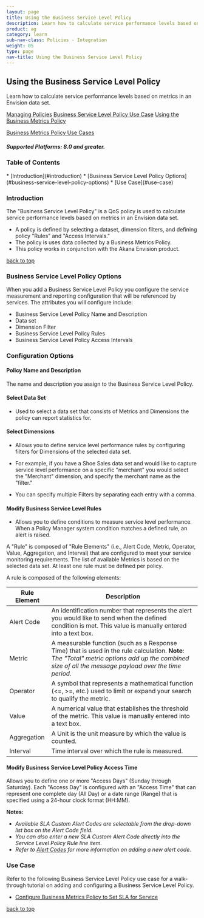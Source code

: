 ```yaml
---
layout: page
title: Using the Business Service Level Policy
description: Learn how to calculate service performance levels based on metrics in an Envision data set. 
product: ag
category: learn
sub-nav-class: Policies - Integration
weight: 05
type: page
nav-title: Using the Business Service Level Policy
---
```


## Using the Business Service Level Policy
Learn how to calculate service performance levels based on metrics in an Envision data set.

<p><a href="policy_management.htm" class="button secondary">Managing Policies</a>  <a href="bus_service_level_policy_use_case_config_bus_metrics_pol_to_set_SLA_for_service.html" class="button secondary">Business Service Level Policy Use Case</a>  <a href="using_the_business_metrics_policy.html" class="button secondary">Using the Business Metrics Policy</a></p>
<p><a href="policies_use_case_toc.html" class="button secondary">Business Metrics Policy Use Cases</a></p>

<h5 class="stamp">Supported Platforms: 8.0 and greater.</h5>

### Table of Contents
<div id="toc-marker"></div>
* [Introduction](#introduction)
* [Business Service Level Policy Options](#business-service-level-policy-options)
* [Use Case](#use-case)


### Introduction

The "Business Service Level Policy" is a QoS policy is used to calculate service performance levels based on metrics in an Envision data set.

* A policy is defined by selecting a dataset, dimension filters, and defining policy "Rules" and "Access Intervals."
* The policy is uses data collected by a Business Metrics Policy. 
* This policy works in conjunction with the Akana Envision product. 

<a href="#top">back to top</a>

### Business Service Level Policy Options

When you add a Business Service Level Policy you configure the service measurement and reporting configuration that will be referenced by services. The attributes you will configure include:

* Business Service Level Policy Name and Description
* Data set
* Dimension Filter
* Business Service Level Policy Rules
* Business Service Level Policy Access Intervals

### Configuration Options

#### Policy Name and Description

The name and description you assign to the Business Service Level Policy.

#### Select Data Set 

* Used to select a data set that consists of Metrics and Dimensions the policy can report statistics for. 

#### Select Dimensions

* Allows you to define service level performance rules by configuring filters for Dimensions of the selected data set. 

* For example, if you have a Shoe Sales data set and would like to capture service level performance on a specific "merchant" you would select the "Merchant" dimension, and specify the merchant name as the "filter." 
* You can specify multiple Filters by separating each entry with a comma.

#### Modify Business Service Level Rules

* Allows you to define conditions to measure service level performance. When a Policy Manager system condition matches a defined rule, an alert is raised.

A "Rule" is composed of "Rule Elements" (i.e., Alert Code, Metric, Operator, Value, Aggregation, and Interval) that are configured to meet your service monitoring requirements. The list of available Metrics is based on the selected data set. At least one rule must be defined per policy.

A rule is composed of the following elements:

Rule Element  | Description
------------- | -------------
Alert Code  | An identification number that represents the alert you would like to send when the defined condition is met. This value is manually entered into a text box.
Metric  | A measurable function (such as a Response Time) that is used in the rule calculation. **Note**: *The "Total" metric options add up the combined size of all the message payload over the time period.*
Operator  | A symbol that represents a mathematical function (<=, >=, etc.) used to limit or expand your search to qualify the metric.  
Value  | A numerical value that establishes the threshold of the metric.  This value is manually entered into a text box.
Aggregation  | A Unit is the unit measure by which the value is counted.
Interval  | Time interval over which the rule is measured. 

#### Modify Business Service Level Policy Access Time

Allows you to define one or more "Access Days" (Sunday through Saturday). Each "Access Day" is configured with an "Access Time" that can represent one complete day (All Day) or a date range (Range) that is specified using a 24-hour clock format (HH:MM).

**Notes:** 

* *Available SLA Custom Alert Codes are selectable from the drop-down list box on the Alert Code field.*
* *You can also enter a new SLA Custom Alert Code directly into the Service Level Policy Rule line item.*
* *Refer to [Alert Codes](http://docs.akana.com/ag/alerts/using_alert_codes.html) for more information on adding a new alert code.*

### Use Case

Refer to the following Business Service Level Policy use case for a walk-through tutorial on adding and configuring a Business Service Level Policy. 

* [Configure Business Metrics Policy to Set SLA for Service](bus_service_level_policy_use_case_config_bus_metrics_pol_to_set_SLA_for_service.html) 


<a href="#top">back to top</a>